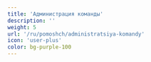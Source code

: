 ```yaml
---
title: 'Администрация команды'
description: ''
weight: 5
url: '/ru/pomoshch/administratsiya-komandy'
icon: 'user-plus'
color: bg-purple-100
---
```

